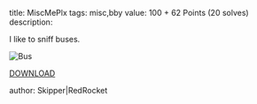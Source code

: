 title: MiscMePlx
tags: misc,bby
value: 100 + 62 Points (20 solves)
description: 
          <p><p>I like to sniff buses.</p>
<p><img alt="Bus" src="https://redrocket.club/hint_misc.png" /></p>
<p><a href="https://dl.rumble.host/download_misc_intro.zip">DOWNLOAD</a></p>
<p>author: Skipper|RedRocket</p></p>

          